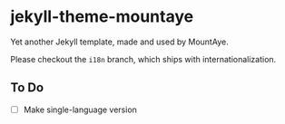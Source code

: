 # jekyll-theme-mountaye

Yet another Jekyll template, made and used by MountAye.

Please checkout the `i18n` branch, which ships with internationalization. 

## To Do

- [ ] Make single-language version
